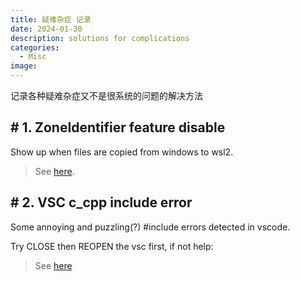 ```yaml
---
title: 疑难杂症 记录
date: 2024-01-30
description: solutions for complications
categories: 
  - Misc
image: 
---
```


记录各种疑难杂症又不是很系统的问题的解决方法

## # 1. ZoneIdentifier feature disable

Show up when files are copied from windows to wsl2.

> See [here](https://github.com/LukeShortCloud/rootpages/issues/1016).

## # 2. VSC c_cpp include error

Some annoying and puzzling(?) #include errors detected in vscode.

Try CLOSE then REOPEN the vsc first, if not help:

> See [here](https://stackoverflow.com/questions/45583473/include-errors-detected-in-vscode/68139743#68139743)